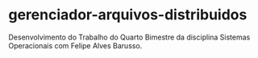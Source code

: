 # gerenciador-arquivos-distribuidos
Desenvolvimento do Trabalho do Quarto Bimestre da disciplina Sistemas Operacionais com Felipe Alves Barusso.
